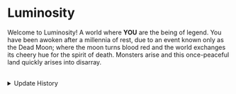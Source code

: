 # Luminosity <br/>
Welcome to Luminosity! A world where **YOU** are the being of legend. You have been awoken after a millennia of rest, due to an event known only as the Dead Moon; where the moon turns blood red and the world exchanges its cheery hue for the spirit of death. Monsters arise and this once-peaceful land quickly arises into disarray. <br/>
<br/>

<details>
  <summary>Update History</summary>
  
  Demo Ver. 3
  
</details>
